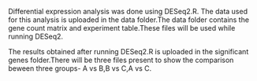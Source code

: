 Differential expression analysis was done using DESeq2.R. The data  used for this analysis is uploaded in the data folder.The data folder contains the gene count matrix and experiment table.These files will be used while running DESeq2.

The results obtained after running DESeq2.R is uploaded in the significant genes folder.There will be three files present to show the comparison beween three groups- A vs B,B vs C,A vs C.
